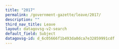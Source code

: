 ```yaml
---
title: "2017"
permalink: /government-gazette/leave/2017/
description: ""
third_nav_title: Leave
layout: datagovsg-v2-search
default_field: Subject
datagovsg-id: d_6c05666f1b493da0dca7e32859991cdf
---
```

